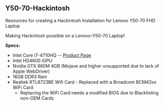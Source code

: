 ## Y50-70-Hackintosh
Resources for creating a Hackintosh Installation for Lenovo Y50-70 FHD Laptop


Making Hackintosh possible on a Lenovo-Y50-70 Laptop!

**Specs:**
  - Intel Core i7-4710HQ -- [Product Page](https://ark.intel.com/content/www/us/en/ark/products/78930/intel-core-i7-4710hq-processor-6m-cache-up-to-3-50-ghz.html)
  - Intel HD4600 iGPU
  - Nvidia GTX 860M 4GB (Mojave and higher unsupported due to lack of Apple WebDriver)
  - 16GB DDR3 Ram
  - Realtek RTL8723BE Wifi Card - Replaced with a Broadcom BCM43xx WiFi Card
    - Replacing the WiFi Card needs a modified BIOS due to Blacklisting non-OEM Cards
